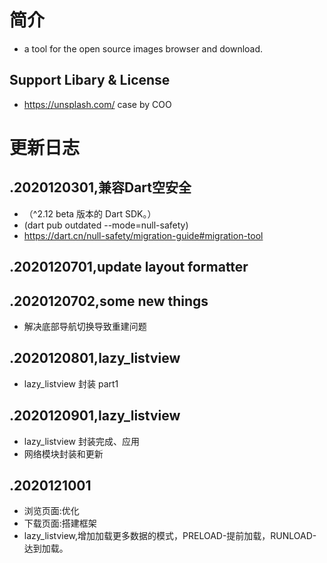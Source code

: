 # 简介
- a tool for the  open source images browser and download.

## Support Libary & License
- https://unsplash.com/ case by COO

# 更新日志
## .2020120301,兼容Dart空安全
- （^2.12 beta 版本的 Dart SDK。）
- (dart pub outdated --mode=null-safety)
- https://dart.cn/null-safety/migration-guide#migration-tool

## .2020120701,update layout formatter

## .2020120702,some new things
- 解决底部导航切换导致重建问题

## .2020120801,lazy_listview
- lazy_listview 封装 part1

## .2020120901,lazy_listview
- lazy_listview 封装完成、应用
- 网络模块封装和更新

## .2020121001
- 浏览页面:优化
- 下载页面:搭建框架
- lazy_listview,增加加载更多数据的模式，PRELOAD-提前加载，RUNLOAD-达到加载。
